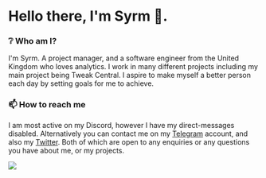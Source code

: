 # Hello there, I'm Syrm 👋.

### ❔ Who am I?
I'm Syrm. A project manager, and a software engineer from the United Kingdom who loves analytics. I work in many different projects including my main project being Tweak Central. I aspire to make myself a better person each day by setting goals for me to achieve.

### 📫 How to reach me
I am most active on my Discord, however I have my direct-messages disabled. Alternatively you can contact me on my [Telegram](https://t.me/SyrmYT) account, and also my [Twitter](https://twitter.com/@SyrmYT). Both of which are open to any enquiries or any questions you have about me, or my projects.

<img src="https://badges.pufler.dev/visits/syrmgit/syrmgit?style=for-the-badge">
